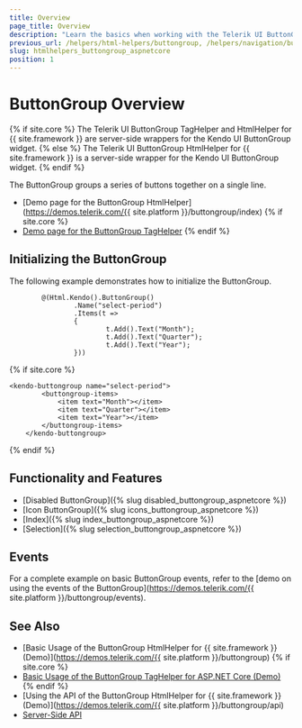 ```yaml
---
title: Overview
page_title: Overview
description: "Learn the basics when working with the Telerik UI ButtonGroup component for {{ site.framework }}."
previous_url: /helpers/html-helpers/buttongroup, /helpers/navigation/buttongroup/overview
slug: htmlhelpers_buttongroup_aspnetcore
position: 1
---
```


# ButtonGroup Overview

{% if site.core %}
The Telerik UI ButtonGroup TagHelper and HtmlHelper for {{ site.framework }} are server-side wrappers for the Kendo UI ButtonGroup widget.
{% else %}
The Telerik UI ButtonGroup HtmlHelper for {{ site.framework }} is a server-side wrapper for the Kendo UI ButtonGroup widget.
{% endif %}

The ButtonGroup groups a series of buttons together on a single line.

* [Demo page for the ButtonGroup HtmlHelper](https://demos.telerik.com/{{ site.platform }}/buttongroup/index)
{% if site.core %}
* [Demo page for the ButtonGroup TagHelper](https://demos.telerik.com/aspnet-core/buttongroup/tag-helper)
{% endif %}

## Initializing the ButtonGroup

The following example demonstrates how to initialize the ButtonGroup.

```HtmlHelper
        @(Html.Kendo().ButtonGroup()
                .Name("select-period")
                .Items(t =>
                {
                        t.Add().Text("Month");
                        t.Add().Text("Quarter");
                        t.Add().Text("Year");
                }))
```
{% if site.core %}
```TagHelper
<kendo-buttongroup name="select-period">
        <buttongroup-items>
            <item text="Month"></item>
            <item text="Quarter"></item>
            <item text="Year"></item>
        </buttongroup-items>
    </kendo-buttongroup>
```
{% endif %}


## Functionality and Features

* [Disabled ButtonGroup]({% slug disabled_buttongroup_aspnetcore %})
* [Icon ButtonGroup]({% slug icons_buttongroup_aspnetcore %})
* [Index]({% slug index_buttongroup_aspnetcore %})
* [Selection]({% slug selection_buttongroup_aspnetcore %})

## Events

For a complete example on basic ButtonGroup events, refer to the [demo on using the events of the ButtonGroup](https://demos.telerik.com/{{ site.platform }}/buttongroup/events).

## See Also

* [Basic Usage of the ButtonGroup HtmlHelper for {{ site.framework }} (Demo)](https://demos.telerik.com/{{ site.platform }}/buttongroup)
{% if site.core %}
* [Basic Usage of the ButtonGroup TagHelper for ASP.NET Core (Demo)](https://demos.telerik.com/aspnet-core/buttongroup/tag-helper)
{% endif %}
* [Using the API of the ButtonGroup HtmlHelper for {{ site.framework }} (Demo)](https://demos.telerik.com/{{ site.platform }}/buttongroup/api)
* [Server-Side API](/api/buttongroup)
